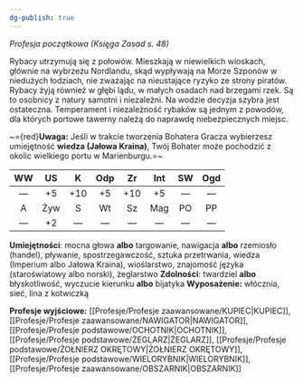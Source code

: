 ```yaml
---
dg-publish: true
---
```

*Profesja początkowa (Księga Zasad s. 48)*

Rybacy utrzymują się z połowów. Mieszkają w niewielkich wioskach, głównie na wybrzeżu Nordlandu, skąd wypływają na Morze Szponów w niedużych łodziach, nie zważając na nieustające ryzyko ze strony piratów. Rybacy żyją również w głębi lądu, w małych osadach nad brzegami rzek. Są to osobnicy z natury samotni i niezależni. Na wodzie decyzja szybra jest ostateczna. Temperament i niezależność rybaków są jednym z powodów, dla których portowe tawerny należą do naprawdę niebezpiecznych miejsc.

~={red}**Uwaga:** Jeśli w trakcie tworzenia Bohatera Gracza wybierzesz umiejętność **wiedza (Jałowa Kraina)**, Twój Bohater może pochodzić z okolic wielkiego portu w Marienburgu.=~

| WW  | US  |  K  | Odp | Zr  | Int | SW  | Ogd |
|:---:|:---:|:---:|:---:|:---:|:---:|:---:|:---:|
|  —  | +5  | +10 | +5  | +10 | +5  |  —  |  —  |
|  A  | Żyw |  S  | Wt  | Sz  | Mag | PO  | PP  |
|  —  | +2  |  —  |  —  |  —  |  —  |  —  |  —  |

**Umiejętności**: mocna głowa **albo** targowanie, nawigacja **albo** rzemiosło (handel), pływanie, spostrzegawczość, sztuka przetrwania, wiedza (Imperium albo Jałowa Kraina), wioślarstwo, znajomość języka (staroświatowy albo norski), żeglarstwo
**Zdolności**: twardziel **albo** błyskotliwość, wyczucie kierunku **albo** bijatyka
**Wyposażenie:** włócznia, sieć, lina z kotwiczką

**Profesje wyjściowe:** [[Profesje/Profesje zaawansowane/KUPIEC\|KUPIEC]], [[Profesje/Profesje zaawansowane/NAWIGATOR\|NAWIGATOR]], [[Profesje/Profesje podstawowe/OCHOTNIK\|OCHOTNIK]], [[Profesje/Profesje podstawowe/ŻEGLARZ\|ŻEGLARZ]], [[Profesje/Profesje podstawowe/ŻOŁNIERZ OKRĘTOWY\|ŻOŁNIERZ OKRĘTOWY]], [[Profesje/Profesje podstawowe/WIELORYBNIK\|WIELORYBNIK]], [[Profesje/Profesje zaawansowane/OBSZARNIK\|OBSZARNIK]]